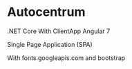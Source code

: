 # Autocentrum

.NET Core With ClientApp Angular 7

Single Page Application (SPA)

With fonts.googleapis.com and bootstrap
